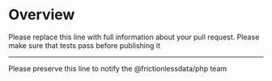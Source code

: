 # Overview

Please replace this line with full information about your pull request. Please make sure that tests pass before publishing it

---

Please preserve this line to notify the @frictionlessdata/php team

